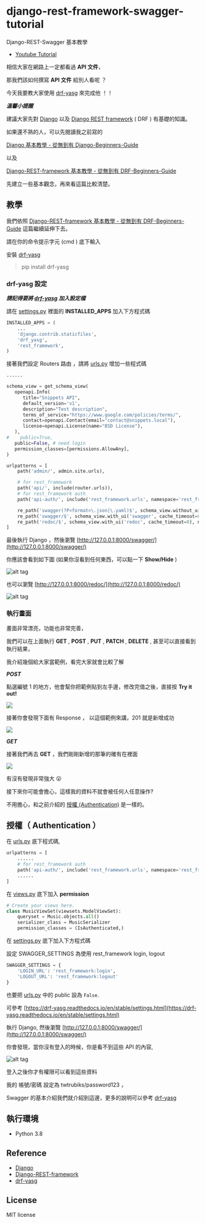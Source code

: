 # django-rest-framework-swagger-tutorial

Django-REST-Swagger 基本教學

* [Youtube Tutorial](https://youtu.be/ayTF26EIMFU)

相信大家在網路上一定都看過 **API 文件**，

那我們該如何撰寫 **API 文件** 給別人看呢 ？

今天我要教大家使用 [drf-yasg](https://github.com/axnsan12/drf-yasg) 來完成他 ！！

***溫馨小提醒***

建議大家先對 [Django](https://github.com/django/django) 以及 [Django REST framework](http://www.django-rest-framework.org/) ( DRF ) 有基礎的知識。

如果還不熟的人，可以先閱讀我之前寫的

[Django 基本教學 - 從無到有 Django-Beginners-Guide](https://github.com/twtrubiks/django-tutorial)

以及

[Django-REST-framework 基本教學 - 從無到有 DRF-Beginners-Guide](https://github.com/twtrubiks/django-rest-framework-tutorial)

先建立一些基本觀念，再來看這篇比較清楚。

## 教學

我們依照 [Django-REST-framework 基本教學 - 從無到有 DRF-Beginners-Guide](https://github.com/twtrubiks/django-rest-framework-tutorial) 這篇繼續延伸下去。

請在你的命令提示字元 (cmd ) 底下輸入

安裝 [drf-yasg](https://github.com/axnsan12/drf-yasg)
>pip install drf-yasg

### drf-yasg 設定

***請記得要將 [drf-yasg](https://github.com/axnsan12/drf-yasg) 加入設定檔***

請在 [settings.py](https://github.com/twtrubiks/django_rest_framework_swagger_tutorial/blob/master/django_rest_framework_swagger_tutorial/settings.py) 裡面的 **INSTALLED_APPS** 加入下方程式碼

```python
INSTALLED_APPS = (
    ...
    'django.contrib.staticfiles',
    'drf_yasg',
    'rest_framework',
)
```

接著我們設定 Routers 路由 ，請將 [urls.py](https://github.com/twtrubiks/django_rest_framework_swagger_tutorial/blob/master/django_rest_framework_swagger_tutorial/urls.py) 增加一些程式碼

```python
......

schema_view = get_schema_view(
   openapi.Info(
      title="Snippets API",
      default_version='v1',
      description="Test description",
      terms_of_service="https://www.google.com/policies/terms/",
      contact=openapi.Contact(email="contact@snippets.local"),
      license=openapi.License(name="BSD License"),
   ),
#    public=True,
   public=False, # need login
   permission_classes=[permissions.AllowAny],
)

urlpatterns = [
    path('admin/', admin.site.urls),

    # for rest_framework
    path('api/', include(router.urls)),
    # for rest_framework auth
    path('api-auth/', include('rest_framework.urls', namespace='rest_framework')),

    re_path('swagger(?P<format>\.json|\.yaml)$', schema_view.without_ui(cache_timeout=0), name='schema-json'),
    re_path('swagger/$', schema_view.with_ui('swagger', cache_timeout=0), name='schema-swagger-ui'),
    re_path('redoc/$', schema_view.with_ui('redoc', cache_timeout=0), name='schema-redoc'),
]
```

最後執行 Django ，然後瀏覽 [http://127.0.0.1:8000/swagger/](http://127.0.0.1:8000/swagger/)

你應該會看到如下圖 (如果你沒看到任何東西，可以點一下 **Show/Hide** )

![alt tag](http://i.imgur.com/qY9pz8N.png)

也可以瀏覽 [http://127.0.0.1:8000/redoc/](http://127.0.0.1:8000/redoc/)

![alt tag](https://i.imgur.com/WsHAMmk.png)

### 執行畫面

畫面非常漂亮，功能也非常完善，

我們可以在上面執行 **GET** , **POST** , **PUT** , **PATCH** , **DELETE** , 甚至可以直接看到執行結果，

我介紹幾個給大家當範例，看完大家就會比較了解

 ***POST***

點選編號 1 的地方，他會幫你把範例貼到左手邊，修改完值之後，直接按 **Try it out!**

![](http://i.imgur.com/RtDc29v.png)

接著你會發現下面有 Response ， 以這個範例來講，201 就是新增成功

![](http://i.imgur.com/y0tSltJ.png)

 ***GET***

 接著我們再去  **GET** ，我們剛剛新增的那筆的確有在裡面

![](http://i.imgur.com/rKf0KdN.png)

有沒有發現非常強大 :open_mouth:

接下來你可能會擔心，這樣我的資料不就會被任何人任意操作?

不用擔心，和之前介紹的 [授權 (Authentication)](https://github.com/twtrubiks/django-rest-framework-tutorial#授權-authentications-) 是一樣的。

## 授權（ Authentication ）

在 [urls.py](https://github.com/twtrubiks/django_rest_framework_swagger_tutorial/blob/master/django_rest_framework_swagger_tutorial/urls.py) 底下程式碼,

```python
urlpatterns = [
    ......
    # for rest_framework auth
    path('api-auth/', include('rest_framework.urls', namespace='rest_framework')),
    ......
]
```

在 [views.py](https://github.com/twtrubiks/django_rest_framework_swagger_tutorial/blob/master/musics/views.py) 底下加入  **permission**

```python
# Create your views here.
class MusicViewSet(viewsets.ModelViewSet):
    queryset = Music.objects.all()
    serializer_class = MusicSerializer
    permission_classes = (IsAuthenticated,)
```

在 [settings.py](https://github.com/twtrubiks/django_rest_framework_swagger_tutorial/blob/master/django_rest_framework_swagger_tutorial/settings.py) 底下加入下方程式碼

設定 SWAGGER_SETTINGS 為使用 rest_framework login, logout

```python
SWAGGER_SETTINGS = {
    'LOGIN_URL': 'rest_framework:login',
    'LOGOUT_URL': 'rest_framework:logout'
}
```

也要把 [urls.py](https://github.com/twtrubiks/django_rest_framework_swagger_tutorial/blob/master/django_rest_framework_swagger_tutorial/urls.py) 中的 public 設為 `False`.

可參考 [https://drf-yasg.readthedocs.io/en/stable/settings.html](https://drf-yasg.readthedocs.io/en/stable/settings.html)

執行 Django, 然後瀏覽 [http://127.0.0.1:8000/swagger/](http://127.0.0.1:8000/swagger/)

你會發現，當你沒有登入的時候，你是看不到這些 API 的內容,

![alt tag](http://i.imgur.com/b3rbEZw.png)

登入之後你才有權限可以看到這些資料

我的 帳號/密碼 設定為 twtrubiks/password123 ，

Swagger 的基本介紹我們就介紹到這邊，更多的說明可以參考 [drf-yasg](https://github.com/axnsan12/drf-yasg)

## 執行環境

* Python 3.8

## Reference

* [Django](https://www.djangoproject.com/)
* [Django-REST-framework](https://www.django-rest-framework.org/)
* [drf-yasg](https://github.com/axnsan12/drf-yasg)

## License

MIT license
